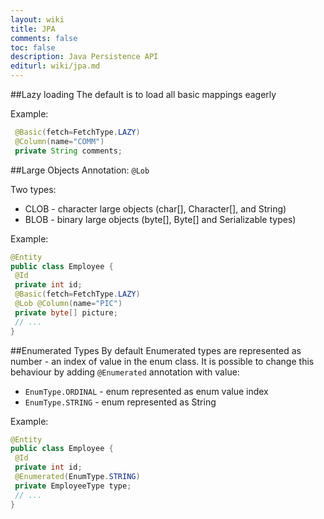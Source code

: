 ```yaml
---
layout: wiki
title: JPA
comments: false
toc: false
description: Java Persistence API
editurl: wiki/jpa.md
---
```


  
##Lazy loading
The default is to load all basic mappings eagerly

Example:

```java
 @Basic(fetch=FetchType.LAZY) 
 @Column(name="COMM") 
 private String comments; 
```

##Large Objects
Annotation: `@Lob`

Two types:

* CLOB - character large objects (char[], Character[], and String)
* BLOB - binary large objects (byte[], Byte[] and Serializable types)

Example:

```java
@Entity 
public class Employee { 
 @Id 
 private int id; 
 @Basic(fetch=FetchType.LAZY) 
 @Lob @Column(name="PIC") 
 private byte[] picture; 
 // ... 
}
```

##Enumerated Types
By default Enumerated types are represented as number - an index of value in the enum class.
It is possible to change this behaviour by adding `@Enumerated` annotation with value:

* `EnumType.ORDINAL` - enum represented as enum value index
* `EnumType.STRING` - enum represented as String

Example:

```java
@Entity 
public class Employee { 
 @Id 
 private int id; 
 @Enumerated(EnumType.STRING) 
 private EmployeeType type; 
 // ... 
} 
```




